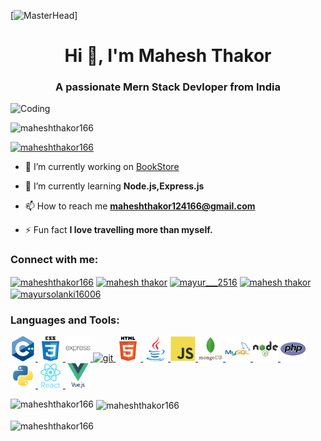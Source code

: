 [![MasterHead](https://camo.githubusercontent.com/652e93bb9999b5d42f7d2279b37313978c72210e8d833374910b5666fe03c1e0/68747470733a2f2f6669766572722d7265732e636c6f7564696e6172792e636f6d2f696d616765732f715f6175746f2c665f6175746f2f676967732f3136373132313830302f6f726967696e616c2f393165646264626339383735313936636335306635363333376634653161656130303533346231322f796f75722d617765736f6d652d6d65726e2d737461636b2d646576656c6f7065722e6a7067)]
<h1 align="center">Hi 👋, I'm Mahesh Thakor</h1>
<h3 align="center">A passionate Mern Stack Devloper from India</h3>
<img align-"right" alt="Coding" width="400" src="https://miro.medium.com/v2/resize:fit:1358/1*yw0TnheAGN-LPneDaTlaxw.gif">
<p align="left"> <img src="https://komarev.com/ghpvc/?username=maheshthakor166&label=Profile%20views&color=0e75b6&style=flat" alt="maheshthakor166" /> </p>

<p align="left"> <a href="https://twitter.com/maheshthakor166" target="blank"><img src="https://img.shields.io/twitter/follow/maheshthakor166?logo=twitter&style=for-the-badge" alt="maheshthakor166" /></a> </p>

- 🔭 I’m currently working on [BookStore](https://github.com/MaheshThakor166/BookStore-Mern-Stack-Project-)

- 🌱 I’m currently learning **Node.js,Express.js**

- 📫 How to reach me **maheshthakor124166@gmail.com**

- ⚡ Fun fact **I love travelling more than myself.**

<h3 align="left">Connect with me:</h3>
<p align="left">
<a href="https://twitter.com/maheshthakor166" target="blank"><img align="center" src="https://raw.githubusercontent.com/rahuldkjain/github-profile-readme-generator/master/src/images/icons/Social/twitter.svg" alt="maheshthakor166" height="30" width="40" /></a>
<a href="https://linkedin.com/in/mahesh thakor" target="blank"><img align="center" src="https://raw.githubusercontent.com/rahuldkjain/github-profile-readme-generator/master/src/images/icons/Social/linked-in-alt.svg" alt="mahesh thakor" height="30" width="40" /></a>
<a href="https://instagram.com/mayur___2516" target="blank"><img align="center" src="https://raw.githubusercontent.com/rahuldkjain/github-profile-readme-generator/master/src/images/icons/Social/instagram.svg" alt="mayur___2516" height="30" width="40" /></a>
<a href="https://www.leetcode.com/mahesh thakor" target="blank"><img align="center" src="https://raw.githubusercontent.com/rahuldkjain/github-profile-readme-generator/master/src/images/icons/Social/leet-code.svg" alt="mahesh thakor" height="30" width="40" /></a>
<a href="https://discord.gg/mayursolanki16006" target="blank"><img align="center" src="https://raw.githubusercontent.com/rahuldkjain/github-profile-readme-generator/master/src/images/icons/Social/discord.svg" alt="mayursolanki16006" height="30" width="40" /></a>
</p>

<h3 align="left">Languages and Tools:</h3>
<p align="left"> <a href="https://www.w3schools.com/cpp/" target="_blank" rel="noreferrer"> <img src="https://raw.githubusercontent.com/devicons/devicon/master/icons/cplusplus/cplusplus-original.svg" alt="cplusplus" width="40" height="40"/> </a> <a href="https://www.w3schools.com/css/" target="_blank" rel="noreferrer"> <img src="https://raw.githubusercontent.com/devicons/devicon/master/icons/css3/css3-original-wordmark.svg" alt="css3" width="40" height="40"/> </a> <a href="https://expressjs.com" target="_blank" rel="noreferrer"> <img src="https://raw.githubusercontent.com/devicons/devicon/master/icons/express/express-original-wordmark.svg" alt="express" width="40" height="40"/> </a> <a href="https://git-scm.com/" target="_blank" rel="noreferrer"> <img src="https://www.vectorlogo.zone/logos/git-scm/git-scm-icon.svg" alt="git" width="40" height="40"/> </a> <a href="https://www.w3.org/html/" target="_blank" rel="noreferrer"> <img src="https://raw.githubusercontent.com/devicons/devicon/master/icons/html5/html5-original-wordmark.svg" alt="html5" width="40" height="40"/> </a> <a href="https://www.java.com" target="_blank" rel="noreferrer"> <img src="https://raw.githubusercontent.com/devicons/devicon/master/icons/java/java-original.svg" alt="java" width="40" height="40"/> </a> <a href="https://developer.mozilla.org/en-US/docs/Web/JavaScript" target="_blank" rel="noreferrer"> <img src="https://raw.githubusercontent.com/devicons/devicon/master/icons/javascript/javascript-original.svg" alt="javascript" width="40" height="40"/> </a> <a href="https://www.mongodb.com/" target="_blank" rel="noreferrer"> <img src="https://raw.githubusercontent.com/devicons/devicon/master/icons/mongodb/mongodb-original-wordmark.svg" alt="mongodb" width="40" height="40"/> </a> <a href="https://www.mysql.com/" target="_blank" rel="noreferrer"> <img src="https://raw.githubusercontent.com/devicons/devicon/master/icons/mysql/mysql-original-wordmark.svg" alt="mysql" width="40" height="40"/> </a> <a href="https://nodejs.org" target="_blank" rel="noreferrer"> <img src="https://raw.githubusercontent.com/devicons/devicon/master/icons/nodejs/nodejs-original-wordmark.svg" alt="nodejs" width="40" height="40"/> </a> <a href="https://www.php.net" target="_blank" rel="noreferrer"> <img src="https://raw.githubusercontent.com/devicons/devicon/master/icons/php/php-original.svg" alt="php" width="40" height="40"/> </a> <a href="https://www.python.org" target="_blank" rel="noreferrer"> <img src="https://raw.githubusercontent.com/devicons/devicon/master/icons/python/python-original.svg" alt="python" width="40" height="40"/> </a> <a href="https://reactjs.org/" target="_blank" rel="noreferrer"> <img src="https://raw.githubusercontent.com/devicons/devicon/master/icons/react/react-original-wordmark.svg" alt="react" width="40" height="40"/> </a> <a href="https://vuejs.org/" target="_blank" rel="noreferrer"> <img src="https://raw.githubusercontent.com/devicons/devicon/master/icons/vuejs/vuejs-original-wordmark.svg" alt="vuejs" width="40" height="40"/> </a> </p>

<p><img align="left" src="https://github-readme-stats.vercel.app/api/top-langs?username=maheshthakor166&show_icons=true&locale=en&layout=compact" alt="maheshthakor166" /></p>

<p>&nbsp;<img align="center" src="https://github-readme-stats.vercel.app/api?username=maheshthakor166&show_icons=true&locale=en" alt="maheshthakor166" /></p>

<p><img align="center" src="https://github-readme-streak-stats.herokuapp.com/?user=maheshthakor166&" alt="maheshthakor166" /></p>
